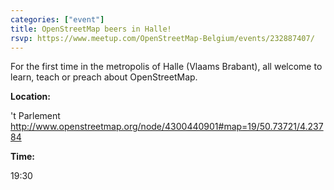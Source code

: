 ```yaml
---
categories: ["event"]
title: OpenStreetMap beers in Halle!
rsvp: https://www.meetup.com/OpenStreetMap-Belgium/events/232887407/
---
```

For the first time in the metropolis of Halle (Vlaams Brabant), all welcome to learn, teach or preach about OpenStreetMap.

**Location:**

't Parlement  
<http://www.openstreetmap.org/node/4300440901#map=19/50.73721/4.23784>

**Time:**

19:30
